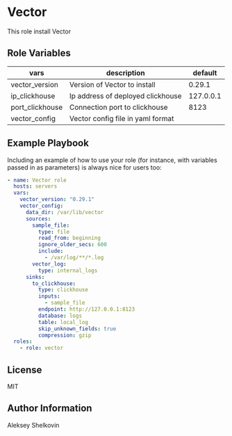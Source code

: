 Vector
=========

This role install Vector

Role Variables
--------------

|vars| description                       | default   |
|------|-----------------------------------|-----------|
| vector_version | Version of Vector to install      | 0.29.1    |
| ip_clickhouse | Ip address of deployed clickhouse | 127.0.0.1 |
| port_clickhouse | Connection port to clickhouse     | 8123      |
| vector_config | Vector config file in yaml format |       |




Example Playbook
----------------

Including an example of how to use your role (for instance, with variables passed in as parameters) is always nice for users too:

```yaml
- name: Vector role 
  hosts: servers
  vars:
    vector_version: "0.29.1"
    vector_config:
      data_dir: /var/lib/vector
      sources:
        sample_file:
          type: file
          read_from: beginning
          ignore_older_secs: 600
          include:
            - /var/log/**/*.log
        vector_log:
          type: internal_logs
      sinks:
        to_clickhouse:
          type: clickhouse
          inputs:
            - sample_file
          endpoint: http://127.0.0.1:8123
          database: logs
          table: local_log
          skip_unknown_fields: true
          compression: gzip
  roles:
    - role: vector
```




License
-------

MIT

Author Information
------------------

Aleksey Shelkovin
